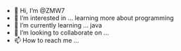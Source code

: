 - 👋 Hi, I’m @ZMW7
- 👀 I’m interested in ... learning more about programming
- 🌱 I’m currently learning ... java
- 💞️ I’m looking to collaborate on ...
- 📫 How to reach me ...

<!---
ZMW7/ZMW7 is a ✨ special ✨ repository because its `README.md` (this file) appears on your GitHub profile.
You can click the Preview link to take a look at your changes.
--->
